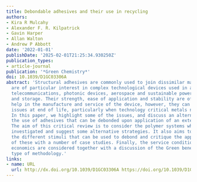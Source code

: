 ```yaml
---
title: Debondable adhesives and their use in recycling
authors:
- Kira R Mulcahy
- Alexander F. R. Kilpatrick
- Gavin Harper
- Allan Walton
- Andrew P Abbott
date: '2022-01-01'
publishDate: '2025-02-01T21:25:34.930250Z'
publication_types:
- article-journal
publication: '*Green Chemistry*'
doi: 10.1039/D1GC03306A
abstract: 'Structural adhesives are commonly used to join dissimilar materials and
  are of particular interest in complex technological devices used in automotive,
  telecommunications, photonic devices, aerospace and sustainable power production
  and storage. Their strength, ease of application and stability are of significant
  help in the manufacture and service of the device, however, they can present significant
  issues at end of life, particularly when technology critical metals need to be recovered.
  In this paper, we highlight some of the issues, and discuss an alternative approach:
  the use of adhesives that can be debonded upon application of an external stimulus.
  The aim of this critical review is to consider the polymer systems which have been
  investigated and suggest some alternative strategies. It also aims to demonstrate
  the different stimuli that can be used to debond and critique the applicability
  of these with a number of case studies. Finally, the service conditions and process
  economics are considered together with a discussion of the Green benefits of this
  type of methodology.'
links:
- name: URL
  url: http://dx.doi.org/10.1039/D1GC03306A https://doi.org/10.1039/D1GC03306A
---
```

